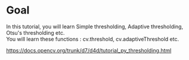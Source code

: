 # Goal     
In this tutorial, you will learn Simple thresholding, Adaptive thresholding, Otsu's thresholding etc.    
You will learn these functions : cv.threshold, cv.adaptiveThreshold etc.    

https://docs.opencv.org/trunk/d7/d4d/tutorial_py_thresholding.html   
